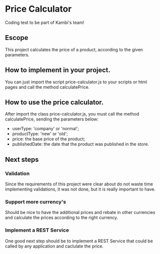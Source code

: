 # Price Calculator
Coding test to be part of Kambi's team!

## Escope
This project calculates the price of a product, according to the given parameters.

## How to implement in your project.
You can just import the script price-calculator.js to your scripts or html pages and call the method calculatePrice.

## How to use the price calculator.
After import the class price-calculator.js, you must call the method calculatePrice, sending the parameters below: 
  - userType: 'company' or 'normal';
  - productType: 'new' or 'old';
  - price: the base price of the product;
  - publishedDate: the date that the product was published in the store.

## Next steps
### Validation
Since the requirements of this project were clear about do not waste time implementing validations, it was not done, but it is really important to have.

### Support more currency's
Should be nice to have the additional prices and rebate in other currencies and calculate the prices according to the right currency.

### Implement a REST Service
One good next step should be to implement a REST Service that could be called by any application and caclulate the price.
